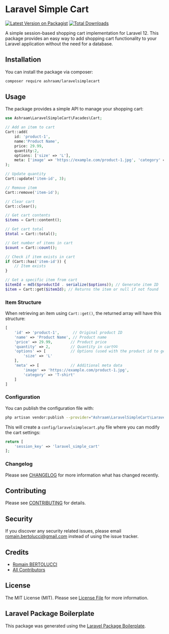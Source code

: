 # Laravel Simple Cart

[![Latest Version on Packagist](https://img.shields.io/packagist/v/ashraam/laravelsimplecart.svg?style=flat-square)](https://packagist.org/packages/ashraam/laravelsimplecart)
[![Total Downloads](https://img.shields.io/packagist/dt/ashraam/laravelsimplecart.svg?style=flat-square)](https://packagist.org/packages/ashraam/laravelsimplecart)

A simple session-based shopping cart implementation for Laravel 12. This package provides an easy way to add shopping cart functionality to your Laravel application without the need for a database.

## Installation

You can install the package via composer:

```bash
composer require ashraam/laravelsimplecart
```

## Usage

The package provides a simple API to manage your shopping cart:

```php
use Ashraam\LaravelSimpleCart\Facades\Cart;

// Add an item to cart
Cart::add(
    id: 'product-1',
    name:'Product Name',
    price: 29.99,
    quantity:2,
    options: ['size' => 'L'],
    meta: ['image' => 'https://example.com/product-1.jpg', 'category' => 'T-shirt']
);

// Update quantity
Cart::update('item-id', 3);

// Remove item
Cart::remove('item-id');

// Clear cart
Cart::clear();

// Get cart contents
$items = Cart::content();

// Get cart total
$total = Cart::total();

// Get number of items in cart
$count = Cart::count();

// Check if item exists in cart
if (Cart::has('item-id')) {
    // Item exists
}

// Get a specific item from cart
$itemId = md5($productId . serialize($options)); // Generate item ID
$item = Cart::get($itemId); // Returns the item or null if not found
```

### Item Structure
When retrieving an item using `Cart::get()`, the returned array will have this structure:
```php
[
    'id' => 'product-1',      // Original product ID
    'name' => 'Product Name', // Product name
    'price' => 29.99,        // Product price
    'quantity' => 2,         // Quantity in cart©©
    'options' => [           // Options (used with the product id to generate the unique item hash id)
        'size' => 'L'
    ],
    'meta' => [              // Additional meta data
        'image' => 'https://example.com/product-1.jpg',
        'category' => 'T-shirt'
    ]
]
```

### Configuration

You can publish the configuration file with:

```bash
php artisan vendor:publish --provider="Ashraam\LaravelSimpleCart\LaravelSimpleCartServiceProvider"
```

This will create a `config/laravelsimplecart.php` file where you can modify the cart settings:

```php
return [
    'session_key' => 'laravel_simple_cart'
];
```

### Changelog

Please see [CHANGELOG](CHANGELOG.md) for more information what has changed recently.

## Contributing

Please see [CONTRIBUTING](CONTRIBUTING.md) for details.

## Security

If you discover any security related issues, please email romain.bertolucci@gmail.com instead of using the issue tracker.

## Credits

- [Romain BERTOLUCCI](https://github.com/ashraam)
- [All Contributors](../../contributors)

## License

The MIT License (MIT). Please see [License File](LICENSE.md) for more information.

## Laravel Package Boilerplate

This package was generated using the [Laravel Package Boilerplate](https://laravelpackageboilerplate.com).
